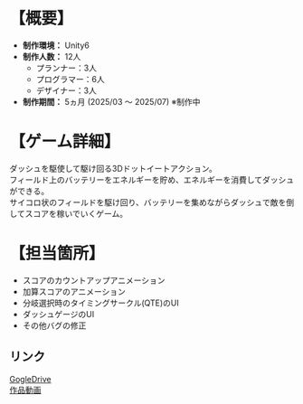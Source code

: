 # 【概要】
- **制作環境：** Unity6
- **制作人数：** 12人
  - プランナー：3人
  - プログラマー：6人
  - デザイナー：3人
- **制作期間：** 5ヵ月 (2025/03 ～ 2025/07) ※制作中


# 【ゲーム詳細】  
ダッシュを駆使して駆け回る3Dドットイートアクション。  
フィールド上のバッテリーをエネルギーを貯め、エネルギーを消費してダッシュができる。  
サイコロ状のフィールドを駆け回り、バッテリーを集めながらダッシュで敵を倒してスコアを稼いでいくゲーム。  

# 【担当箇所】
- スコアのカウントアップアニメーション
- 加算スコアのアニメーション
- 分岐選択時のタイミングサークル(QTE)のUI
- ダッシュゲージのUI
- その他バグの修正  
  

## リンク
[GogleDrive](https://drive.google.com/drive/folders/1ZcMdcidCS7NObvpI_rjWj4AW762elIkZ)  
[作品動画](https://drive.google.com/file/d/1-sInH0FL5OLVrGuQnZsNEzsbpjS2V1hT/view?usp=drive_link)
